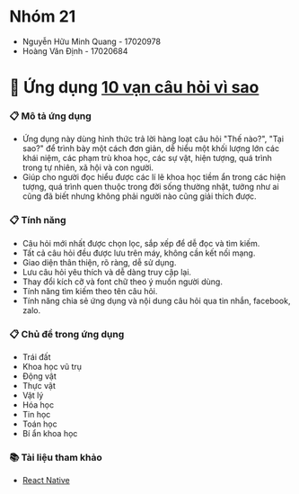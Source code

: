 # Nhóm 21
- Nguyễn Hữu Minh Quang - 17020978
- Hoàng Văn Định - 17020684

# :scroll: Ứng dụng [10 vạn câu hỏi vì sao](https://play.google.com/store/apps/details?id=com.noobstudio.cauhoivisao)<br>
### :clipboard: Mô tả ứng dụng
- Ứng dụng này dùng hình thức trả lời hàng loạt câu hỏi "Thế nào?", "Tại sao?" để trình bày một cách đơn giản,
dễ hiểu một khối lượng lớn các khái niệm, các phạm trù khoa học, các sự vật, hiện tượng, quá trình trong tự nhiên, xã hội và con người.
- Giúp cho người đọc hiểu được các lí lẽ khoa học tiềm ẩn trong các hiện tượng, quá trình quen thuộc trong đời sống thường nhật,
tưởng như ai cũng đã biết nhưng không phải người nào cũng giải thích được.
### :clipboard: Tính năng
- Câu hỏi mới nhất được chọn lọc, sắp xếp để dễ đọc và tìm kiếm.
- Tất cả câu hỏi đều được lưu trên máy, không cần kết nối mạng.
- Giao diện thân thiện, rõ ràng, dễ sử dụng.
- Lưu câu hỏi yêu thích và dễ dàng truy cập lại.
- Thay đổi kích cỡ và font chữ theo ý muốn người dùng.
- Tính năng tìm kiếm theo tên câu hỏi.
- Tính năng chia sẻ ứng dụng và nội dung câu hỏi qua tin nhắn, facebook, zalo.
### :clipboard: Chủ đề trong ứng dụng
- Trái đất
- Khoa học vũ trụ
- Động vật
- Thực vật
- Vật lý
- Hóa học
- Tin học
- Toán học
- Bí ẩn khoa học
### :books: Tài liệu tham khảo
- [React Native](https://www.edx.org/course/cs50s-mobile-app-development-with-react-native)
